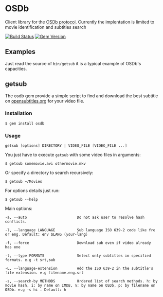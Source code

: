 # OSDb

Client library for the [OSDb protocol](http://trac.opensubtitles.org/projects/opensubtitles/wiki/XMLRPC).
Currently the implentation is limited to movie identification and subtitles search

[![Build Status](https://secure.travis-ci.org/evandrojr/ruby-osdb.png)](http://travis-ci.org/byroot/ruby-osdb)
[![Gem Version](https://badge.fury.io/rb/osdb.png)](http://badge.fury.io/rb/osdb)

## Examples

Just read the source of `bin/getsub` it is a typical example of OSDb's capacities.

## getsub

The osdb gem provide a simple script to find and download the best subtitle on
[opensubtitles.org](http://www.opensubtitles.org/) for your video file.

### Installation

    $ gem install osdb

### Usage

    getsub [options] DIRECTORY | VIDEO_FILE [VIDEO_FILE ...]

You just have to execute `getsub` with some video files in arguments:

    $ getsub somemovie.avi othermovie.mkv

Or specify a directory to search recursively:

    $ getsub ~/Movies

For options details just run:

    $ getsub --help

Main options:

    -a, --auto                       Do not ask user to resolve hash conflicts.
    
    -l, --language LANGUAGE          Sub language ISO 639-2 code like fre or eng. Default: env $LANG (your-lang)
    
    -f, --force                      Download sub even if video already has one
    
    -t, --type FORMATS               Select only subtitles in specified formats. e.g -t srt,sub
    
    -L, --language-extension         Add the ISO 639-2 in the subtitle's file extension. e.g filename.eng.srt
    
    -s, --search-by METHODS          Ordered list of search methods. h: by movie hash, i: by name on IMDB, n: by name on OSDb, p: by filename on OSDb. e.g -s hi . Default: h


